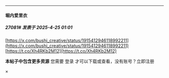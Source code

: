 ﻿
*****

####  堀内爱里衣  
##### 27081#       发表于 2025-4-25 01:01

[https://x.com/bushi_creative/status/1915412946118992211](https://x.com/bushi_creative/status/1915412946118992211)
[https://t.co/Xh4RKb2M12](https://t.co/Xh4RKb2M12)

<strong>本帖子中包含更多资源</strong>
您需要 登录 才可以下载或查看，没有账号？立即注册 

×

